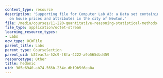 ```yaml
---
content_type: resource
description: 'Supporting file for Computer Lab #3: a Data set containing observations
  on house prices and attributes in the city of Newton.'
file: /media/courses/11-220-quantitative-reasoning-statistical-methods-for-planners-i-spring-2009/305e6940ab74566b234edbf9b5f6ea0a_hedonic.dta
file_type: application/octet-stream
learning_resource_types:
- Labs
ocw_type: OCWFile
parent_title: Labs
parent_type: CourseSection
parent_uid: b22eac7a-52c9-f8fa-4222-a9b565dbd459
resourcetype: Other
title: hedonic
uid: 305e6940-ab74-566b-234e-dbf9b5f6ea0a
---
```

